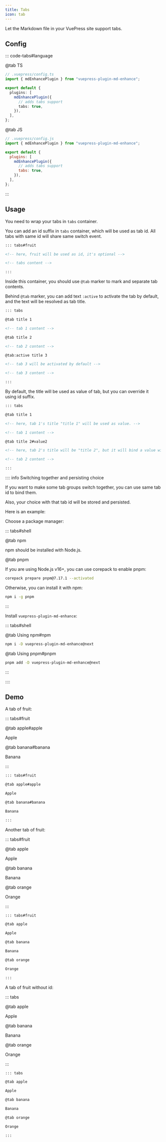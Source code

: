 ```yaml
---
title: Tabs
icon: tab
---
```


Let the Markdown file in your VuePress site support tabs.

<!-- more -->

## Config

::: code-tabs#language

@tab TS

```ts {8}
// .vuepress/config.ts
import { mdEnhancePlugin } from "vuepress-plugin-md-enhance";

export default {
  plugins: [
    mdEnhancePlugin({
      // adds tabs support
      tabs: true,
    }),
  ],
};
```

@tab JS

```js {8}
// .vuepress/config.js
import { mdEnhancePlugin } from "vuepress-plugin-md-enhance";

export default {
  plugins: [
    mdEnhancePlugin({
      // adds tabs support
      tabs: true,
    }),
  ],
};
```

:::

## Usage

You need to wrap your tabs in `tabs` container.

You can add an id suffix in `tabs` container, which will be used as tab id. All tabs with same id will share same switch event.

```md
::: tabs#fruit

<!-- here, fruit will be used as id, it's optional -->

<!-- tabs content -->

:::
```

Inside this container, you should use `@tab` marker to mark and separate tab contents.

Behind `@tab` marker, you can add text `:active` to activate the tab by default, and the text will be resolved as tab title.

```md
::: tabs

@tab title 1

<!-- tab 1 content -->

@tab title 2

<!-- tab 2 content -->

@tab:active title 3

<!-- tab 3 will be activated by default -->

<!-- tab 3 content -->

:::
```

By default, the title will be used as value of tab, but you can override it using id suffix.

```md
::: tabs

@tab title 1

<!-- here, tab 1's title "title 1" will be used as value. -->

<!-- tab 1 content -->

@tab title 2#value2

<!-- here, tab 2's title will be "title 2", but it will bind a value with "value2" -->

<!-- tab 2 content -->

:::
```

:::: info Switching together and persisting choice

If you want to make some tab groups switch together, you can use same tab id to bind them.

Also, your choice with that tab id will be stored and persisted.

Here is an example:

Choose a package manager:

::: tabs#shell

@tab npm

npm should be installed with Node.js.

@tab pnpm

If you are using Node.js v16+, you can use corepack to enable pnpm:

```bash
corepack prepare pnpm@7.17.1 --activated
```

Otherwise, you can install it with npm:

```bash
npm i -g pnpm
```

:::

Install `vuepress-plugin-md-enhance`:

::: tabs#shell

@tab Using npm#npm

```bash
npm i -D vuepress-plugin-md-enhance@next
```

@tab Using pnpm#pnpm

```bash
pnpm add -D vuepress-plugin-md-enhance@next
```

:::

::::

## Demo

A tab of fruit:

::: tabs#fruit

@tab apple#apple

Apple

@tab banana#banana

Banana

:::

```md
::: tabs#fruit

@tab apple#apple

Apple

@tab banana#banana

Banana

:::
```

Another tab of fruit:

::: tabs#fruit

@tab apple

Apple

@tab banana

Banana

@tab orange

Orange

:::

```md
::: tabs#fruit

@tab apple

Apple

@tab banana

Banana

@tab orange

Orange

:::
```

A tab of fruit without id:

::: tabs

@tab apple

Apple

@tab banana

Banana

@tab orange

Orange

:::

```md
::: tabs

@tab apple

Apple

@tab banana

Banana

@tab orange

Orange

:::
```
